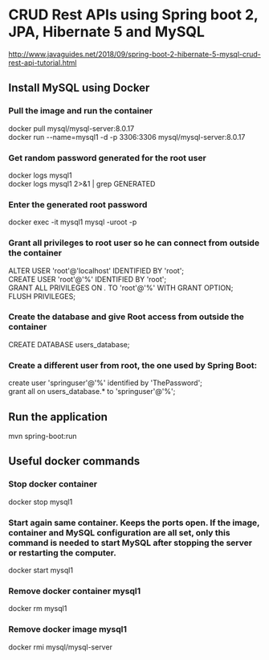 
# CRUD Rest APIs using Spring boot 2, JPA, Hibernate 5 and MySQL

http://www.javaguides.net/2018/09/spring-boot-2-hibernate-5-mysql-crud-rest-api-tutorial.html


## Install MySQL using Docker
### Pull the image and run the container
docker pull mysql/mysql-server:8.0.17  
docker run --name=mysql1 -d -p 3306:3306 mysql/mysql-server:8.0.17

### Get random password generated for the root user

docker logs mysql1  
docker logs mysql1 2>&1 | grep GENERATED

### Enter the generated root password
docker exec -it mysql1 mysql -uroot -p

### Grant all privileges to root user so he can connect from outside the container
ALTER USER 'root'@'localhost' IDENTIFIED BY 'root';  
CREATE USER 'root'@'%' IDENTIFIED BY 'root';  
GRANT ALL PRIVILEGES ON *.* TO 'root'@'%' WITH GRANT OPTION;  
FLUSH PRIVILEGES;

### Create the database and give Root access from outside the container
CREATE DATABASE users_database;

### Create a different user from root, the one used by Spring Boot:
create user 'springuser'@'%' identified by 'ThePassword';  
grant all on users_database.* to 'springuser'@'%';

## Run the application
mvn spring-boot:run

## Useful docker commands
### Stop docker container
docker stop mysql1

### Start again same container. Keeps the ports open. If the image, container and MySQL configuration are all set, only this command is needed to start MySQL after stopping the server or restarting the computer.
docker start mysql1

### Remove docker container mysql1
docker rm mysql1

### Remove docker image mysql1
docker rmi mysql/mysql-server
